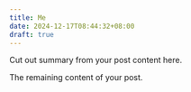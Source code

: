 ```yaml
---
title: Me
date: 2024-12-17T08:44:32+08:00
draft: true
---
```


Cut out summary from your post content here.

<!--more-->

The remaining content of your post.
